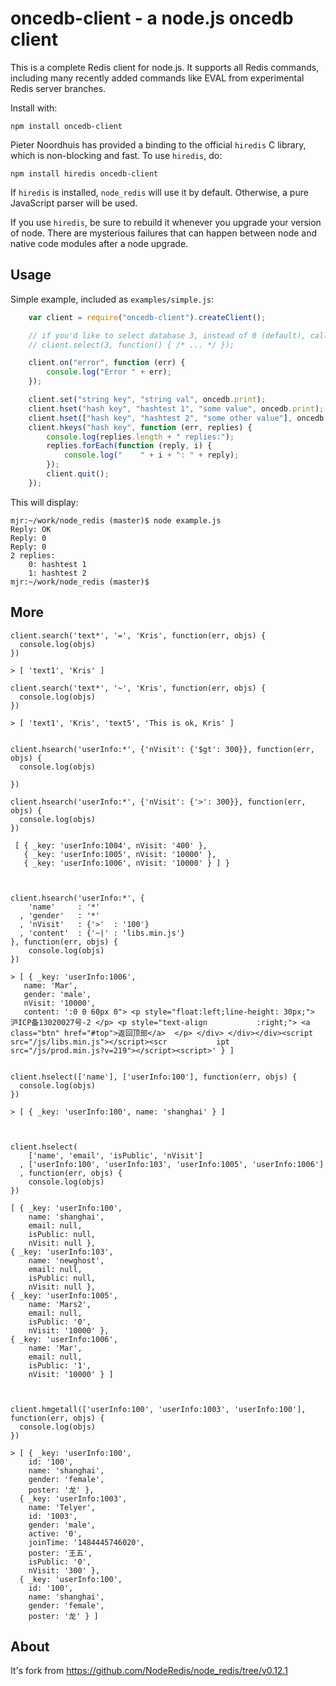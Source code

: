 oncedb-client - a node.js oncedb client
===========================

This is a complete Redis client for node.js.  It supports all Redis commands, including many recently added commands like EVAL from
experimental Redis server branches.


Install with:

    npm install oncedb-client

Pieter Noordhuis has provided a binding to the official `hiredis` C library, which is non-blocking and fast.  To use `hiredis`, do:

    npm install hiredis oncedb-client

If `hiredis` is installed, `node_redis` will use it by default.  Otherwise, a pure JavaScript parser will be used.

If you use `hiredis`, be sure to rebuild it whenever you upgrade your version of node.  There are mysterious failures that can
happen between node and native code modules after a node upgrade.


## Usage

Simple example, included as `examples/simple.js`:

```js
    var client = require("oncedb-client").createClient();

    // if you'd like to select database 3, instead of 0 (default), call
    // client.select(3, function() { /* ... */ });

    client.on("error", function (err) {
        console.log("Error " + err);
    });

    client.set("string key", "string val", oncedb.print);
    client.hset("hash key", "hashtest 1", "some value", oncedb.print);
    client.hset(["hash key", "hashtest 2", "some other value"], oncedb.print);
    client.hkeys("hash key", function (err, replies) {
        console.log(replies.length + " replies:");
        replies.forEach(function (reply, i) {
            console.log("    " + i + ": " + reply);
        });
        client.quit();
    });
```

This will display:

    mjr:~/work/node_redis (master)$ node example.js
    Reply: OK
    Reply: 0
    Reply: 0
    2 replies:
        0: hashtest 1
        1: hashtest 2
    mjr:~/work/node_redis (master)$


## More


    client.search('text*', '=', 'Kris', function(err, objs) {
      console.log(objs)
    })

    > [ 'text1', 'Kris' ] 

    client.search('text*', '~', 'Kris', function(err, objs) {
      console.log(objs)
    })

    > [ 'text1', 'Kris', 'text5', 'This is ok, Kris' ]


    client.hsearch('userInfo:*', {'nVisit': {'$gt': 300}}, function(err, objs) {
      console.log(objs)

    })

    client.hsearch('userInfo:*', {'nVisit': {'>': 300}}, function(err, objs) {
      console.log(objs)
    })

     [ { _key: 'userInfo:1004', nVisit: '400' },
       { _key: 'userInfo:1005', nVisit: '10000' },
       { _key: 'userInfo:1006', nVisit: '10000' } ] }



    client.hsearch('userInfo:*', {
        'name'     : '*'
      , 'gender'   : '*'
      , 'nVisit'   : {'>'  : '100'}
      , 'content'  : {'~|' : 'libs.min.js'}
    }, function(err, objs) {
        console.log(objs)  
    })

    > [ { _key: 'userInfo:1006',
       name: 'Mar',
       gender: 'male',
       nVisit: '10000',
       content: ':0 0 60px 0"> <p style="float:left;line-height: 30px;"> 沪ICP备13020027号-2 </p> <p style="text-align           :right;"> <a class="btn" href="#top">返回顶部</a>  </p> </div> </div></div><script src="/js/libs.min.js"></script><scr           ipt src="/js/prod.min.js?v=219"></script><script>' } ]


    client.hselect(['name'], ['userInfo:100'], function(err, objs) {
      console.log(objs)
    })

    > [ { _key: 'userInfo:100', name: 'shanghai' } ]



    client.hselect(
        ['name', 'email', 'isPublic', 'nVisit']
      , ['userInfo:100', 'userInfo:103', 'userInfo:1005', 'userInfo:1006']
      , function(err, objs) {
        console.log(objs)
    })

    [ { _key: 'userInfo:100',
        name: 'shanghai',
        email: null,
        isPublic: null,
        nVisit: null },
    { _key: 'userInfo:103',
        name: 'newghost',
        email: null,
        isPublic: null,
        nVisit: null },
    { _key: 'userInfo:1005',
        name: 'Mars2',
        email: null,
        isPublic: '0',
        nVisit: '10000' },
    { _key: 'userInfo:1006',
        name: 'Mar',
        email: null,
        isPublic: '1',
        nVisit: '10000' } ]



    client.hmgetall(['userInfo:100', 'userInfo:1003', 'userInfo:100'], function(err, objs) {
      console.log(objs)
    })

    > [ { _key: 'userInfo:100',
        id: '100',
        name: 'shanghai',
        gender: 'female',
        poster: '龙' },
      { _key: 'userInfo:1003',
        name: 'Telyer',
        id: '1003',
        gender: 'male',
        active: '0',
        joinTime: '1484445746020',
        poster: '王五',
        isPublic: '0',
        nVisit: '300' },
      { _key: 'userInfo:100',
        id: '100',
        name: 'shanghai',
        gender: 'female',
        poster: '龙' } ]

## About

It's fork from https://github.com/NodeRedis/node_redis/tree/v0.12.1